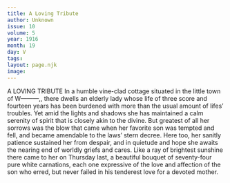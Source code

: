 ```yaml
---
title: A Loving Tribute
author: Unknown
issue: 10
volume: 5
year: 1916
month: 19
day: V
tags:
layout: page.njk
image:
---
```

A LOVING TRIBUTE       In a humble vine-clad cottage situated in the little town of W———,, there dwells an elderly lady whose life of three score and fourteen years has been burdened with more than the usual amount of lifes’ troubles. Yet amid the lights and shadows she has maintained a calm serenity of spirit that is closely akin to the divine. But greatest of all her sorrows was the blow that came when her favorite son was tempted and fell, and became amendable to the laws’ stern decree. Here too, her sanitly patience sustained her from despair, and in quietude and hope she awaits the nearing end of worldly griefs and cares.       Like a ray of brightest sunshine there came to her on Thursday last, a beautiful bouquet of seventy-four pure white carnations, each one expressive of the love and affection of the son who erred, but never failed in his tenderest love for a devoted mother.    

